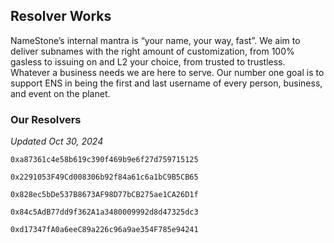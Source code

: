 ## Resolver Works

NameStone’s internal mantra is “your name, your way, fast”. We aim to deliver subnames with the right amount of customization, from 100% gasless to issuing on and L2 your choice, from trusted to trustless. Whatever a business needs we are here to serve. Our number one goal is to support ENS in being the first and last username of every person, business, and event on the planet.

### Our Resolvers
_Updated Oct 30, 2024_

`0xa87361c4e58b619c390f469b9e6f27d759715125` 

`0x2291053F49Cd008306b92f84a61c6a1bC9B5CB65`

`0x828ec5bDe537B8673AF98D77bCB275ae1CA26D1f`

`0x84c5AdB77dd9f362A1a3480009992d8d47325dc3`

`0xd17347fA0a6eeC89a226c96a9ae354F785e94241`



